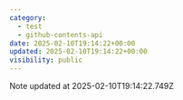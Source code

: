 ```yaml
---
category:
  - test
  - github-contents-api
date: 2025-02-10T19:14:22+00:00
updated: 2025-02-10T19:14:22+00:00
visibility: public
---
```


Note updated at 2025-02-10T19:14:22.749Z